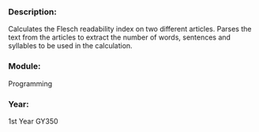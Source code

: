 ### Description: 
Calculates the Flesch readability index on two different articles. Parses the text from the articles to extract the number of words, sentences and syllables to be used in the calculation.

### Module: 
Programming

### Year: 
1st Year GY350